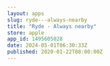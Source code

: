 ```yaml
---
layout: apps
slug: ryde---always-nearby
title: "Ryde - Always nearby"
store: apple
app_id: 1495605028
date: 2024-05-01T06:30:33Z
published: 2020-01-22T08:00:00Z
---
```

